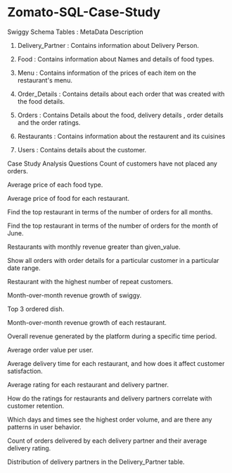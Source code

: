 # Zomato-SQL-Case-Study

Swiggy Schema Tables : MetaData Description
1. Delivery_Partner : Contains information about Delivery Person.

2. Food : Contains information about Names and details of food types.

3. Menu : Contains information of the prices of each item on the restaurant's menu.

4. Order_Details : Contains details about each order that was created with the food details.

5. Orders : Contains Details about the food, delivery details , order details and the order ratings.

6. Restaurants : Contains information about the restaurent and its cuisines

7. Users : Contains details about the customer.

Case Study Analysis Questions
Count of customers have not placed any orders.

Average price of each food type.

Average price of food for each restaurant.

Find the top restaurant in terms of the number of orders for all months.

Find the top restaurant in terms of the number of orders for the month of June.

Restaurants with monthly revenue greater than given_value.

Show all orders with order details for a particular customer in a particular date range.

Restaurant with the highest number of repeat customers.

Month-over-month revenue growth of swiggy.

Top 3 ordered dish.

Month-over-month revenue growth of each restaurant.

Overall revenue generated by the platform during a specific time period.

Average order value per user.

Average delivery time for each restaurant, and how does it affect customer satisfaction.

Average rating for each restaurant and delivery partner.

How do the ratings for restaurants and delivery partners correlate with customer retention.

Which days and times see the highest order volume, and are there any patterns in user behavior.

Count of orders delivered by each delivery partner and their average delivery rating.

Distribution of delivery partners in the Delivery_Partner table.
